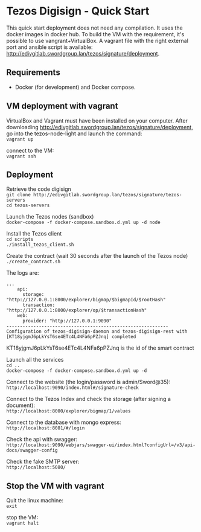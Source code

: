 # Tezos Digisign - Quick Start

This quick start deployment does not need any compilation. It uses the docker images in docker hub.
To build the VM with the requirement, it's possible to use vangrant+VirtualBox. A vagrant file with the right external port and ansible script is available: http://edivgitlab.swordgroup.lan/tezos/signature/deployment.

## Requirements

* Docker (for development) and Docker compose.

## VM deployment with vagrant

VirtualBox and Vagrant must have been installed on your computer.
After downloading http://edivgitlab.swordgroup.lan/tezos/signature/deployment, go into the tezos-node-light and launch the command:  
`vagrant up`
  
connect to the VM:  
`vagrant ssh`  



## Deployment

Retrieve the code digisign  
`git clone http://edivgitlab.swordgroup.lan/tezos/signature/tezos-servers`  
`cd tezos-servers`  

Launch the Tezos nodes (sandbox)  
`docker-compose -f docker-compose.sandbox.d.yml up -d node`
  
Install the Tezos client  
`cd scripts`  
`./install_tezos_client.sh`  
  
Create the contract (wait 30 seconds after the launch of the Tezos node)   
`./create_contract.sh`  
  
The logs are:  
```
...
    api:
      storage: "http://127.0.0.1:8000/explorer/bigmap/$bigmapId/$rootHash"
      transaction: "http://127.0.0.1:8000/explorer/op/$transactionHash"
    web:
      provider: "http://127.0.0.1:9090"
------------------------------------------------------------
Configuration of tezos-digisign-daemon and tezos-digisign-rest with [KT18yjgmJ6pLkYsT6se4ETc4L4NFa6pPZJnq] completed
```  
KT18yjgmJ6pLkYsT6se4ETc4L4NFa6pPZJnq is the id of the smart contract  
  
Launch all the services  
`cd ..`  
`docker-compose -f docker-compose.sandbox.d.yml up -d`  
  
Connect to the website (the login/password is admin/Sword@35):  
`http://localhost:9090/index.html#/signature-check`
  
Connect to the Tezos Index and check the storage (after signing a document):  
`http://localhost:8000/explorer/bigmap/1/values`
  
Connect to the database with mongo express:  
`http://localhost:8081/#/login`
  
Check the api with swagger:  
`http://localhost:9090/webjars/swagger-ui/index.html?configUrl=/v3/api-docs/swagger-config`  
  
Check the fake SMTP server:  
`http://localhost:5080/`


## Stop the VM with vagrant

Quit the linux machine:  
`exit`  

stop the VM:  
`vagrant halt`  


